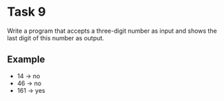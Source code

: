 # Task 9

Write a program that accepts a three-digit number as input and shows the last
digit of this number as output.

## Example

- 14 -> no
- 46 -> no
- 161 -> yes
